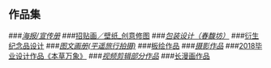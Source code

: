 ## 作品集
###*[海报/宣传册](https://github.com/pandao/editor.md)
###*[招贴画／壁纸_创意修图](https://github/pandao/editor.md)
###*[包装设计（春馥坊）]()
###*[衍生纪念品设计]()
###*[图文画册(平遥旅行拍摄)]()
###*[板绘作品]()
###*[摄影作品]()
###*[2018毕业设计作品《本草万象》]()
###*[视频剪辑部分作品]()
###*[长漫画作品]()
